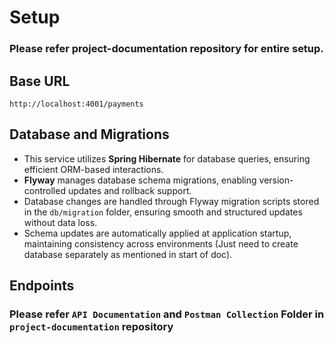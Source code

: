 

# Setup

### Please refer project-documentation repository for entire setup.

## Base URL

```
http://localhost:4001/payments
```


## Database and Migrations
- This service utilizes **Spring Hibernate** for database queries, ensuring efficient ORM-based interactions.
- **Flyway** manages database schema migrations, enabling version-controlled updates and rollback support.
- Database changes are handled through Flyway migration scripts stored in the `db/migration` folder, ensuring smooth and structured updates without data loss.
- Schema updates are automatically applied at application startup, maintaining consistency across environments (Just need to create database separately as mentioned in start of doc).


## Endpoints

### Please refer `API Documentation` and `Postman Collection` Folder in `project-documentation` repository